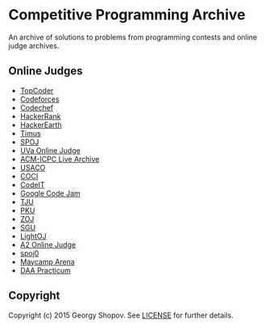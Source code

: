 # Competitive Programming Archive

An archive of solutions to problems from programming contests and online
judge archives.

## Online Judges

* [TopCoder](http://community.topcoder.com/tc)
* [Codeforces](http://codeforces.com/)
* [Codechef](http://www.codechef.com/)
* [HackerRank](https://www.hackerrank.com/)
* [HackerEarth](http://www.hackerearth.com/)
* [Timus](http://acm.timus.ru/)
* [SPOJ](http://www.spoj.com/)
* [UVa Online Judge](http://uva.onlinejudge.org/)
* [ACM-ICPC Live Archive](https://icpcarchive.ecs.baylor.edu/)
* [USACO](https://icpcarchive.ecs.baylor.edu/)
* [COCI](http://hsin.hr/coci/)
* [CodeIT](http://codeit.bg/)
* [Google Code Jam](https://code.google.com/codejam)
* [TJU](http://acm.tju.edu.cn/toj/)
* [PKU](http://poj.org/)
* [ZOJ](http://acm.zju.edu.cn/onlinejudge/)
* [SGU](http://acm.sgu.ru/)
* [LightOJ](http://www.lightoj.com/login_main.php)
* [A2 Online Judge](http://ahmed-aly.com/)
* [spoj0](http://judge.openfmi.net:9080/spoj0/)
* [Maycamp Arena](http://arena.maycamp.com/)
* [DAA Practicum](http://judge.openfmi.net:9280/)

## Copyright

Copyright (c) 2015 Georgy Shopov. See [LICENSE](./LICENSE) for further details.
